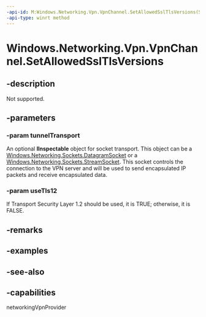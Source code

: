 ```yaml
---
-api-id: M:Windows.Networking.Vpn.VpnChannel.SetAllowedSslTlsVersions(System.Object,System.Boolean)
-api-type: winrt method
---
```


<!-- Method syntax
public void SetAllowedSslTlsVersions(System.Object tunnelTransport, System.Boolean useTls12)
-->

# Windows.Networking.Vpn.VpnChannel.SetAllowedSslTlsVersions

## -description
Not supported.

## -parameters
### -param tunnelTransport
An optional **IInspectable** object for socket transport. This object can be a [Windows.Networking.Sockets.DatagramSocket](/uwp/api/windows.networking.sockets.datagramsocket) or a [Windows.Networking.Sockets.StreamSocket](/uwp/api/windows.networking.sockets.streamsocket). This socket controls the connection to the VPN server and will be used to send encapsulated IP packets and receive encapsulated data.

### -param useTls12
If Transport Security Layer 1.2 should be used, it is TRUE; otherwise, it is FALSE.

## -remarks

## -examples

## -see-also


## -capabilities
networkingVpnProvider
